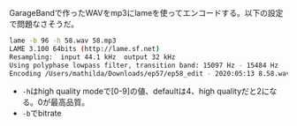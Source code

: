 GarageBandで作ったWAVをmp3にlameを使ってエンコードする。以下の設定で問題なさそうだ。

```sh
lame -b 96 -h 58.wav 58.mp3
LAME 3.100 64bits (http://lame.sf.net)
Resampling:  input 44.1 kHz  output 32 kHz
Using polyphase lowpass filter, transition band: 15097 Hz - 15484 Hz
Encoding /Users/mathilda/Downloads/ep57/ep58_edit - 2020:05:13 8.58.wav
```

- `-h`はhigh quality modeで[0-9]の値、defaultは4、high qualityだと2になる。0が最高品質。
- `-b`でbitrate

